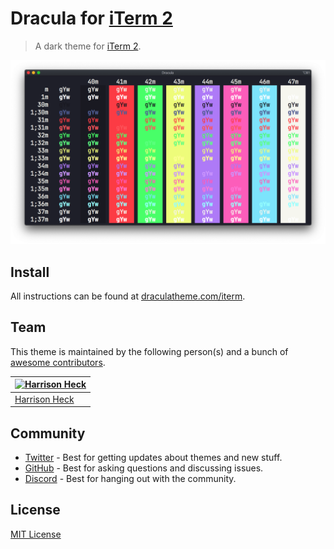 # Dracula for [iTerm 2](http://iterm2.com)

> A dark theme for [iTerm 2](http://iterm2.com).

![Screenshot](./screenshot.png)

## Install

All instructions can be found at [draculatheme.com/iterm](https://draculatheme.com/iterm).

## Team

This theme is maintained by the following person(s) and a bunch of [awesome contributors](https://github.com/dracula/iterm/graphs/contributors).

| [![Harrison Heck](https://avatars0.githubusercontent.com/u/1037526?v=3&s=70)](https://github.com/nesl247) |
| --------------------------------------------------------------------------------------------------------- |
| [Harrison Heck](https://github.com/nesl247)                                                               |

## Community

- [Twitter](https://twitter.com/draculatheme) - Best for getting updates about themes and new stuff.
- [GitHub](https://github.com/dracula/dracula-theme/discussions) - Best for asking questions and discussing issues.
- [Discord](https://draculatheme.com/discord-invite) - Best for hanging out with the community.

## License

[MIT License](./LICENSE)
